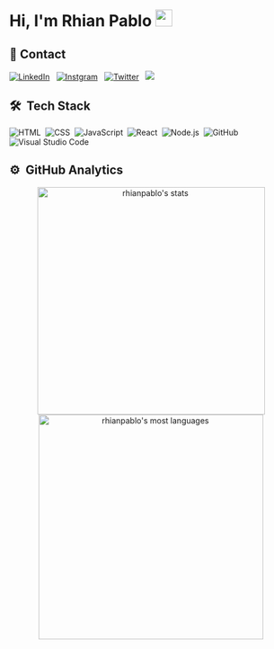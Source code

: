 
<!--
**rhianpablo11/rhianpablo11** is a ✨ _special_ ✨ repository because its `README.md` (this file) appears on your GitHub profile.

Here are some ideas to get you started:

- 🔭 I’m currently working on ...
- 🌱 I’m currently learning ...
- 👯 I’m looking to collaborate on ...
- 🤔 I’m looking for help with ...
- 💬 Ask me about ...
- 📫 How to reach me: ...
- 😄 Pronouns: ...
- ⚡ Fun fact: ...
-->



<h1 align="left">Hi, I'm Rhian Pablo <img src="https://raw.githubusercontent.com/kaueMarques/kaueMarques/master/hi.gif" height="30px"></h1>

## 📲 Contact

<div>
<a href="https://www.linkedin.com/in/rhianpablo11/" target="_blank"><img alt="LinkedIn" src="https://img.shields.io/badge/LinkedIn-191815?style=for-the-badge&logo=linkedin&logoColor=white"></a> &nbsp
<a href="https://instagram.com/rhianpablo11" target="_blank"><img alt="Instgram" src="https://img.shields.io/badge/Instagram-191815?style=for-the-badge&logo=instagram&logoColor=white"></a> &nbsp
<a href="https://x.com/rhianpablo11" target="_blank"><img alt="Twitter" src="https://img.shields.io/badge/Twitter-191815?style=for-the-badge&logo=X&logoColor=white"></a> &nbsp
<a href = "mailto:rhianpablo11@gmail.com"><img src="https://img.shields.io/badge/-Gmail-191815?style=for-the-badge&logo=gmail&logoColor=white" target="_blank"></a>
</div>

## 🛠 &nbsp;Tech Stack
![HTML](https://img.shields.io/badge/-HTML-191815?style=for-the-badge&logo=HTML5)&nbsp;
![CSS](https://img.shields.io/badge/-CSS-191815?style=for-the-badge&logo=CSS3&logoColor=1572B6)&nbsp;
![JavaScript](https://img.shields.io/badge/-JavaScript-191815?style=for-the-badge&logo=javascript)&nbsp;
![React](https://img.shields.io/badge/-React-191815?style=for-the-badge&logo=react)&nbsp;
![Node.js](https://img.shields.io/badge/-Node.js-191815?style=for-the-badge&logo=node.js)&nbsp;
![GitHub](https://img.shields.io/badge/-GitHub-191815?style=for-the-badge&logo=github)&nbsp;
![Visual Studio Code](https://img.shields.io/badge/-Visual%20Studio%20Code-191815?style=for-the-badge&logo=visual-studio-code&logoColor=007ACC)&nbsp;
<br>

## ⚙️ &nbsp;GitHub Analytics



<p align="center">
<img width="405em" src="https://github-readme-stats.vercel.app/api/top-langs/?username=rhianpablo11&layout=donut&title_color=FFFFFF&text_color=FFFFFF&bg_color=191815&hide_border=true&border_radius=20" alt="rhianpablo's stats"/>
<img width="400em" src="https://github-readme-stats.vercel.app/api?username=rhianpablo11&show_icons=true&title_color=FFFFFF&text_color=FFFFFF&bg_color=191815&hide_border=true&border_radius=20&icon_color=4c71f2&hide_rank=true" alt="rhianpablo's most languages"/>
</p>
